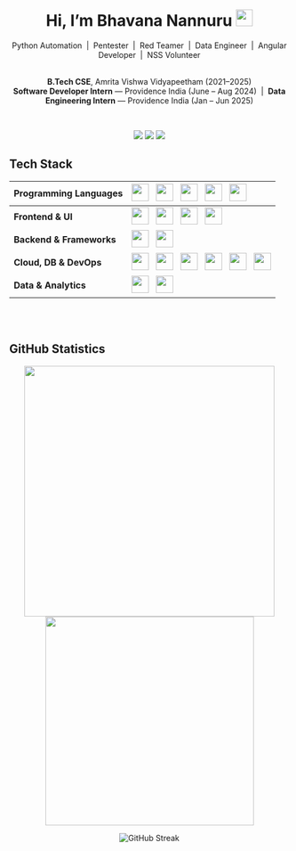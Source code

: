 <h1 align="center">Hi, I’m Bhavana Nannuru <img src="https://raw.githubusercontent.com/MartinHeinz/MartinHeinz/master/wave.gif" width="30px"> </h1>
<div align="center">
Python Automation &nbsp;|&nbsp;
Pentester &nbsp;|&nbsp;
Red Teamer &nbsp;|&nbsp;
Data Engineer &nbsp;|&nbsp;
Angular Developer &nbsp;|&nbsp;
NSS Volunteer
  <br>
  <br>
  
  <strong>B.Tech CSE</strong>, Amrita Vishwa Vidyapeetham (2021–2025) <br>
  <strong>Software Developer Intern</strong> — Providence India (June – Aug 2024) &nbsp;|&nbsp;
  <strong>Data Engineering Intern</strong> — Providence India (Jan – Jun 2025)
</div>
<br>



<p align="center">
  <a href="https://www.linkedin.com/in/bhavana-n21411/"><img src="https://img.shields.io/badge/LinkedIn-blue?logo=linkedin&logoColor=white" /></a>
  <a href="mailto:bhavananannuru@gmail.com"><img src="https://img.shields.io/badge/Gmail-red?logo=gmail&logoColor=white" /></a>
  <a href="https://tryhackme.com/p/bhavananaidu18"><img src="https://img.shields.io/badge/TryHackMe-000000?logo=tryhackme&logoColor=white" /></a>
</p>




##  Tech Stack

<div align="center">

| <strong>Programming Languages</strong>     | <img src="https://img.shields.io/badge/Python-3670A0?style=flat&logo=python&logoColor=ffdd54" height="31"/> &nbsp; <img src="https://img.shields.io/badge/C-00599C?style=flat&logo=c&logoColor=white" height="31"/> &nbsp; <img src="https://img.shields.io/badge/C++-00599C?style=flat&logo=cplusplus&logoColor=white" height="31"/> &nbsp; <img src="https://img.shields.io/badge/Java-ED8B00?style=flat&logo=java&logoColor=white" height="31"/> &nbsp; <img src="https://img.shields.io/badge/TypeScript-007ACC?style=flat&logo=typescript&logoColor=white" height="31"/> |
|:--|:--|
| <strong>Frontend & UI</strong>              | <img src="https://img.shields.io/badge/HTML5-E34F26?style=flat&logo=html5&logoColor=white" height="31"/> &nbsp; <img src="https://img.shields.io/badge/CSS3-1572B6?style=flat&logo=css3&logoColor=white" height="31"/> &nbsp; <img src="https://img.shields.io/badge/Angular-DD0031?style=flat&logo=angular&logoColor=white" height="31"/> &nbsp; <img src="https://img.shields.io/badge/Bootstrap-563D7C?style=flat&logo=bootstrap&logoColor=white" height="31"/> |
| <strong>Backend & Frameworks</strong>        | <img src="https://img.shields.io/badge/Flask-000000?style=flat&logo=flask&logoColor=white" height="31"/> &nbsp; <img src="https://img.shields.io/badge/Django-092E20?style=flat&logo=django&logoColor=white" height="31"/> |
| <strong>Cloud, DB & DevOps</strong>         | <img src="https://img.shields.io/badge/MySQL-4479A1?style=flat&logo=mysql&logoColor=white" height="31"/> &nbsp; <img src="https://img.shields.io/badge/SQL%20Server-CC2927?style=flat&logo=microsoftsqlserver&logoColor=white" height="31"/> &nbsp; <img src="https://img.shields.io/badge/Snowflake-56B9EB?style=flat&logo=snowflake&logoColor=white" height="31"/> &nbsp; <img src="https://img.shields.io/badge/Git-F05032?style=flat&logo=git&logoColor=white" height="31"/> &nbsp; <img src="https://img.shields.io/badge/Azure-0078D4?style=flat&logo=microsoftazure&logoColor=white" height="31"/> &nbsp; <img src="https://img.shields.io/badge/Jenkins-D24939?style=flat&logo=jenkins&logoColor=white" height="31"/> |
| <strong>Data & Analytics</strong>           | <img src="https://img.shields.io/badge/Power%20BI-F2C811?style=flat&logo=powerbi&logoColor=black" height="31"/> &nbsp; <img src="https://img.shields.io/badge/Microsoft%20Excel-217346?style=flat&logo=microsoftexcel&logoColor=white" height="31"/> |

</div>



<br><br>

##  GitHub Statistics

<div align="center">

  <!-- GitHub Stats -->
  <img src="https://github-readme-stats.vercel.app/api?username=BhavanaNannuru&show_icons=true&count_private=true&hide_border=true&theme=tokyonight&rank_icon=percentile&bg_color=00000000" width="450"/>
  <!-- Top Languages -->
  <img src="https://github-readme-stats.vercel.app/api/top-langs/?username=BhavanaNannuru&layout=compact&langs_count=8&hide_border=true&theme=tokyonight&bg_color=00000000" width="375"/>
  
![GitHub Streak](https://streak-stats.demolab.com?user=BhavanaNannuru&theme=tokyonight&hide_border=true&background=00000000)


  
</div>

